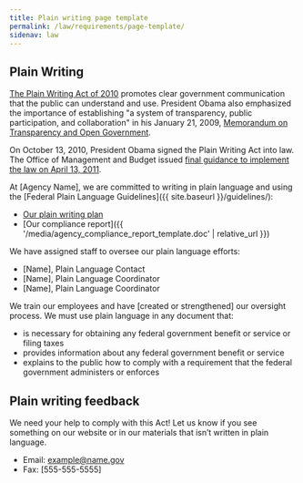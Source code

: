 ```yaml
---
title: Plain writing page template
permalink: /law/requirements/page-template/
sidenav: law
---
```


## Plain Writing

[The Plain Writing Act of 2010](https://www.gpo.gov/fdsys/pkg/PLAW-111publ274/content-detail.html) promotes clear government communication that the public can understand and use. President Obama also emphasized the importance of establishing "a system of transparency, public participation, and collaboration" in his January 21, 2009, [Memorandum on Transparency and Open Government](https://obamawhitehouse.archives.gov/the-press-office/transparency-and-open-government).

On October 13, 2010, President Obama signed the Plain Writing Act into law. The Office of Management and Budget issued [final guidance to implement the law on April 13, 2011](https://obamawhitehouse.archives.gov/blog/2011/04/19/putting-it-plainly).

At [Agency Name], we are committed to writing in plain language and using the [Federal Plain Language Guidelines]({{ site.baseurl }}/guidelines/):

- [Our plain writing plan](#)
- [Our compliance report]({{ '/media/agency_compliance_report_template.doc' | relative_url }})

We have assigned staff to oversee our plain language efforts:

- [Name], Plain Language Contact
- [Name], Plain Language Coordinator
- [Name], Plain Language Coordinator

We train our employees and have [created or strengthened] our oversight process. We must use plain language in any document that:

- is necessary for obtaining any federal government benefit or service or filing taxes
- provides information about any federal government benefit or service
- explains to the public how to comply with a requirement that the federal government administers or enforces

## Plain writing feedback

We need your help to comply with this Act! Let us know if you see something on our website or in our materials that isn’t written in plain language.

- Email: <example@name.gov>
- Fax: [555-555-5555]
